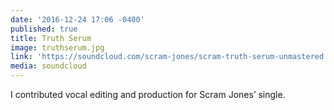 ```yaml
---
date: '2016-12-24 17:06 -0400'
published: true
title: Truth Serum
image: truthserum.jpg
link: 'https://soundcloud.com/scram-jones/scram-truth-serum-unmastered'
media: soundcloud
---
```

I contributed vocal editing and production for Scram Jones’ single.

